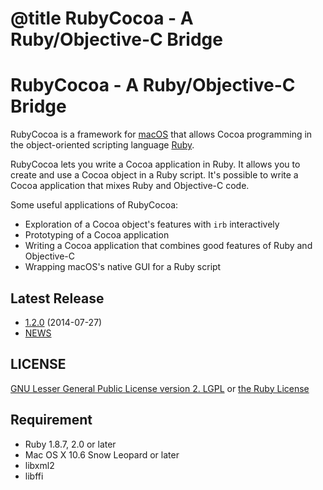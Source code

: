 # @title RubyCocoa - A Ruby/Objective-C Bridge

RubyCocoa - A Ruby/Objective-C Bridge
=====================================

RubyCocoa is a framework for [macOS](https://www.apple.com/macos/)
that allows Cocoa programming
in the object-oriented scripting language [Ruby](http://www.ruby-lang.org/).

RubyCocoa lets you write a Cocoa application in Ruby. It allows you to create
and use a Cocoa object in a Ruby script. It's possible to write a
Cocoa application that mixes Ruby and Objective-C code.

Some useful applications of RubyCocoa:

  * Exploration of a Cocoa object's features with `irb` interactively
  * Prototyping of a Cocoa application
  * Writing a Cocoa application that combines good features of Ruby and Objective-C
  * Wrapping macOS's native GUI for a Ruby script

## Latest Release

* [1.2.0](https://github.com/rubycocoa/rubycocoa/releases/tag/release-1_2_0) (2014-07-27)
* [NEWS](https://github.com/rubycocoa/rubycocoa/blob/master/NEWS)

## LICENSE

[GNU Lesser General Public License version 2. LGPL](URL:http://www.gnu.org/licenses/lgpl.html) or 
[the Ruby License](http://www.ruby-lang.org/en/about/license.txt)

## Requirement

* Ruby 1.8.7, 2.0 or later
* Mac OS X 10.6 Snow Leopard or later
* libxml2
* libffi


